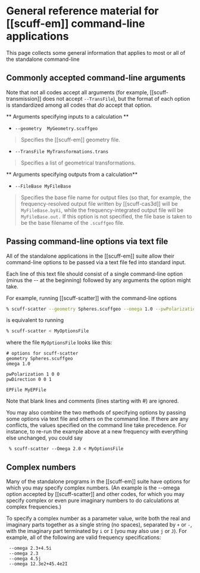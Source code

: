 # General reference material for [[scuff-em]] command-line applications

This page collects some general information that applies to
most or all of the standalone command-line 

## Commonly accepted command-line arguments

Note that not all codes accept all arguments 
(for example, [[scuff-transmission]] does not accept ``--TransFile``),
but the format of each option is standardized among all codes that 
*do* accept that option.

** Arguments specifying inputs to a calculation **

+ ``--geometry  MyGeometry.scuffgeo``

> Specifies the [[scuff-em]] geometry file. 

+ ``--TransFile MyTransformations.trans`` 

> Specifies a list of geometrical transformations.

** Arguments specifying outputs from a calculation**

+ ``--FileBase MyFileBase`` 

> Specifies the base file name for output files (so that, for example,
> the frequency-resolved output file written by [[scuff-cas3d]]
> will be ``MyFileBase.byXi``, while the frequency-integrated 
> output file will be ``MyFileBase.out.`` If this option is not 
> specified, the file base is taken to be the base filename of the 
> ``.scuffgeo`` file.

## Passing command-line options via text file

All of the standalone applications in the [[scuff-em]] suite allow 
their command-line options to be passed via a text file fed into 
standard input.

Each line of this text file should consist of a single 
command-line option (minus the -- at the beginning) followed by any 
arguments the option might take.

For example, running [[scuff-scatter]] with the command-line options

````bash
% scuff-scatter --geometry Spheres.scuffgeo --omega 1.0 --pwPolarization 1 0 0 --pwDirection 0 0 1 --EPFile MyEPFile 
````
    
is equivalent to running

````bash
% scuff-scatter < MyOptionsFile
````
    
where the file ``MyOptionsFile`` looks like this:

````
# options for scuff-scatter 
geometry Spheres.scuffgeo
omega 1.0

pwPolarization 1 0 0 
pwDirection 0 0 1

EPFile MyEPFile
````
    
Note that blank lines and comments (lines starting with #) are ignored.

You may also combine the two methods of specifying options by passing 
some options via text file and others on the command line. If there are 
any conflicts, the values specified on the command line take precedence. 
For instance, to re-run the example above at a new frequency with 
everything else unchanged, you could say

````
 % scuff-scatter --Omega 2.0 < MyOptionsFile
````

<a name="Complex"></a>
## Complex numbers

Many of the standalone programs in the [[scuff-em]] suite have 
options for which you may specify complex numbers. (An example 
is the --omega option accepted by [[scuff-scatter]] and other 
codes, for which you may specify complex or even pure imaginary 
numbers to do calculations at complex frequencies.)

To specify a complex number as a parameter value, write both the 
real and imaginary parts together as a single string (no spaces), 
separated by ``+`` or ``-``, with the imaginary part terminated by 
``i`` or ``I`` (you may also use ``j`` or ``J``). For example, all 
of the following are valid frequency specifications:

````
 --omega 2.3+4.5i
 --omega 2.3
 --omega 4.5j
 --omega 12.3e2+45.4e2I
````
